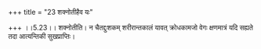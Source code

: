 +++
title = "23 शक्नोतीहैव यः"

+++
।।5.23।। शक्नोतीति। न चैतद्दुःशकम् शरीरान्तकालं यावत् क्रोधकामजो वेगः क्षणमात्रं यदि सह्यते तदा आत्यन्तिकी सुखप्राप्तिः।
